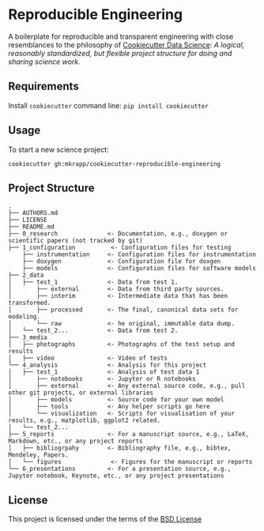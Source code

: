 Reproducible Engineering
========================

A boilerplate for reproducible and transparent engineering with close resemblances to the philosophy of [Cookiecutter Data Science](https://github.com/mkrapp/cookiecutter-reproducible-science): *A logical, reasonably standardized, but flexible project structure for doing and sharing science work.*

Requirements
------------
Install `cookiecutter` command line: `pip install cookiecutter`    

Usage
-----
To start a new science project:

`cookiecutter gh:mkrapp/cookiecutter-reproducible-engineering`

Project Structure
-----------------

```
.
├── AUTHORS.md
├── LICENSE
├── README.md
├── 0_research              <- Documentation, e.g., doxygen or scientific papers (not tracked by git)
├── 1_configuration          <- Configuration files for testing
    ├── instrumentation     <- Configuration files for instrumentation
    ├── doxygen             <- Configuration file for doxgen
    ├── models              <- Configuration files for software models
├── 2_data
│   ├── test_1              <- Data from test 1.
│       ├── external        <- Data from third party sources.
│       ├── interim         <- Intermediate data that has been transformed.
│       ├── processed       <- The final, canonical data sets for modeling.
│       └── raw             <- he original, immutable data dump.
│   └── test_2...           <- Data from test 2.
├── 3_media
│   ├── photographs         <- Photographs of the test setup and results
│   ├── video               <- Video of tests
└── 4_analysis              <- Analysis for this project
│   ├── test_1              <- Analysis of test data 1
│       ├── notebooks       <- Jupyter or R notebooks
│       ├── external        <- Any external source code, e.g., pull other git projects, or external libraries
│       ├── models          <- Source code for your own model
│       ├── tools           <- Any helper scripts go here
│       └── visualization   <- Scripts for visualisation of your results, e.g., matplotlib, ggplot2 related.
│   └── test_2...
├── 5_reports               <- For a manuscript source, e.g., LaTeX, Markdown, etc., or any project reports
│   ├── bibliogrpahy        <- Bibliography file, e.g., bibtex, Mendeley, Papers.
│   └── figures              <- Figures for the manuscript or reports
└── 6_presentations         <- For a presentation source, e.g., Jupyter notebook, Keynote, etc., or any project presentations
```


License
-------
This project is licensed under the terms of the [BSD License](/LICENSE)
